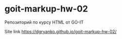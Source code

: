 # goit-markup-hw-02
Репозиторий по курсу HTML от GO-IT

Site link https://dgryanko.github.io/goit-markup-hw-02/
